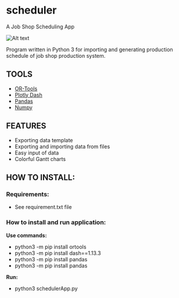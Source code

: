 # scheduler

A Job Shop Scheduling App

![Alt text](https://github.com/stevietran/JSSP_Scheduler/ui.PNG)

Program written in Python 3 for importing and generating production schedule of job shop production system.

## TOOLS
* [OR-Tools](https://developers.google.com/optimization/)
* [Plotly Dash](https://dash.plotly.com/)
* [Pandas](https://pandas.pydata.org/)
* [Numpy](https://numpy.org/)

## FEATURES
* Exporting data template
* Exporting and importing data from files
* Easy input of data
* Colorful Gantt charts

## HOW TO INSTALL:
### Requirements:
* See requirement.txt file

### How to install and run application:
**Use commands:**
* python3 -m pip install ortools
* python3 -m pip install dash==1.13.3
* python3 -m pip install pandas
* python3 -m pip install pandas

**Run:**
* python3 schedulerApp.py
